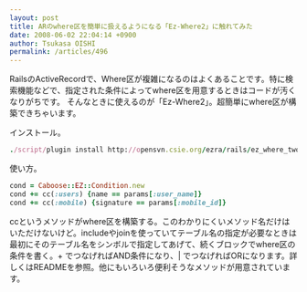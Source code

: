```yaml
---
layout: post
title: ARのwhere区を簡単に扱えるようになる「Ez-Where2」に触れてみた
date: 2008-06-02 22:04:14 +0900
author: Tsukasa OISHI
permalink: /articles/496
---
```


RailsのActiveRecordで、Where区が複雑になるのはよくあることです。特に検索機能などで、指定された条件によってwhere区を用意するときはコードが汚くなりがちです。
そんなときに使えるのが「Ez-Where2」。超簡単にwhere区が構築できちゃいます。

インストール。

```ruby
./script/plugin install http://opensvn.csie.org/ezra/rails/ez_where_two/
```

使い方。

```ruby
cond = Caboose::EZ::Condition.new
cond += cc(:users) {name == params[:user_name]}
cond += cc(:mobile) {signature == params[:mobile_id]}
```

ccというメソッドがwhere区を構築する。このわかりにくいメソッド名だけはいただけないけど。includeやjoinを使っていてテーブル名の指定が必要なときは最初にそのテーブル名をシンボルで指定してあげて、続くブロックでwhere区の条件を書く。+ でつなげればAND条件になり、| でつなげればORになります。詳しくはREADMEを参照。他にもいろいろ便利そうなメソッドが用意されています。

